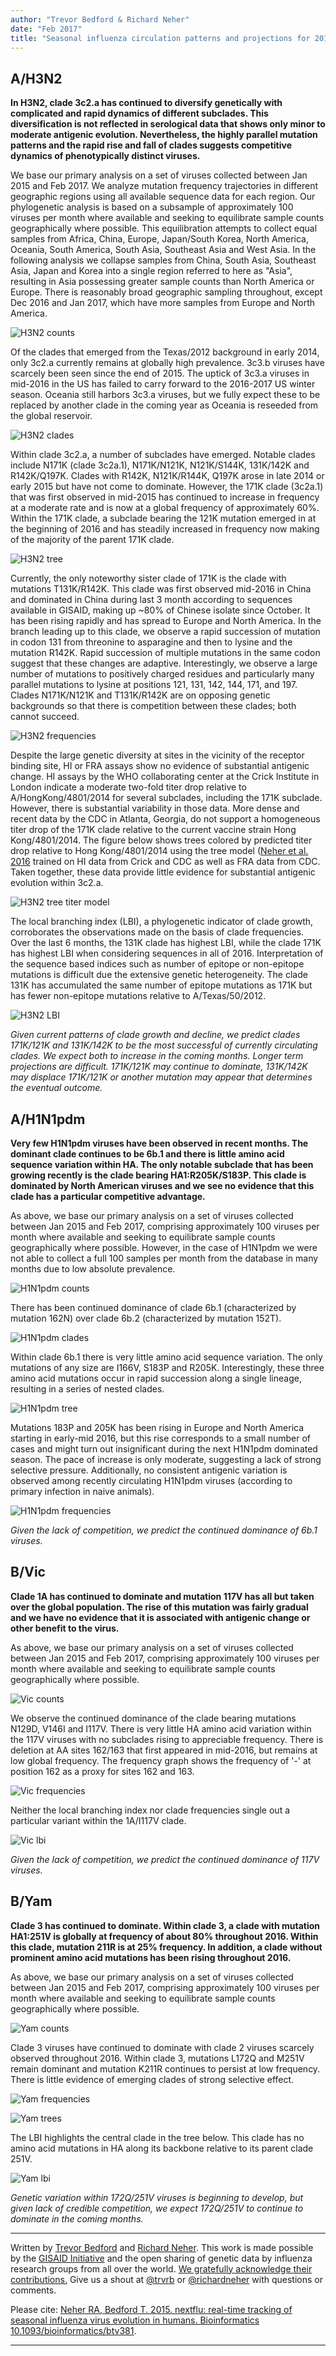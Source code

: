 ```yaml
---
author: "Trevor Bedford & Richard Neher"
date: "Feb 2017"
title: "Seasonal influenza circulation patterns and projections for 2017-2018"
---
```


## A/H3N2

**In H3N2, clade 3c2.a has continued to diversify genetically with complicated and rapid dynamics of different subclades.
This diversification is not reflected in serological data that shows only minor to moderate antigenic evolution.
Nevertheless, the highly parallel mutation patterns and the rapid rise and fall of clades suggests competitive dynamics of phenotypically distinct viruses.**


We base our primary analysis on a set of viruses collected between Jan 2015 and Feb 2017.
We analyze mutation frequency trajectories in different geographic regions using all available sequence data for each region.
Our phylogenetic analysis is based on a subsample of approximately 100 viruses per month where available and seeking to equilibrate sample counts geographically where possible.
This equilibration attempts to collect equal samples from Africa, China, Europe, Japan/South Korea, North America, Oceania, South America, South Asia, Southeast Asia and West Asia.
In the following analysis we collapse samples from China, South Asia, Southeast Asia, Japan and Korea into a single region referred to here as "Asia", resulting in Asia possessing greater sample counts than North America or Europe.
There is reasonably broad geographic sampling throughout, except Dec 2016 and Jan 2017, which have more samples from Europe and North America.


![H3N2 counts](./figures/figures_feb-2017_h3n2_counts.png)


Of the clades that emerged from the Texas/2012 background in early 2014, only 3c2.a currently remains at globally high prevalence.
3c3.b viruses have scarcely been seen since the end of 2015.
The uptick of 3c3.a viruses in mid-2016 in the US has failed to carry forward to the 2016-2017 US winter season.
Oceania still harbors 3c3.a viruses, but we fully expect these to be replaced by another clade in the coming year as Oceania is reseeded from the global reservoir.

![H3N2 clades](./figures/figures_feb-2017_h3n2_clades.png)


Within clade 3c2.a, a number of subclades have emerged.
Notable clades include N171K (clade 3c2a.1), N171K/N121K, N121K/S144K, 131K/142K and R142K/Q197K.
Clades with R142K, N121K/R144K, Q197K arose in late 2014 or early 2015 but have not come to dominate.
However, the 171K clade (3c2a.1) that was first observed in mid-2015 has continued to increase in frequency at a moderate rate and is now at a global frequency of approximately 60%.
Within the 171K clade, a subclade bearing the 121K mutation emerged in at the beginning of 2016 and has steadily increased in frequency now making of the majority of the parent 171K clade.


![H3N2 tree](./figures/figures_feb-2017_h3n2_tree.png)


Currently, the only noteworthy sister clade of 171K is the clade with mutations T131K/R142K.
This clade was first observed mid-2016 in China and dominated in China during last 3 month according to sequences available in GISAID, making up ~80% of Chinese isolate since October.
It has been rising rapidly and has spread to Europe and North America.
In the branch leading up to this clade, we observe a rapid succession of mutation in codon 131 from threonine to asparagine and then to lysine and the mutation R142K.
Rapid succession of multiple mutations in the same codon suggest that these changes are adaptive.
Interestingly, we observe a large number of mutations to positively charged residues and particularly many parallel mutations to lysine at positions 121, 131, 142, 144, 171, and 197.
Clades N171K/N121K and T131K/R142K are on opposing genetic backgrounds so that there is competition between these clades; both cannot succeed.


![H3N2 frequencies](./figures/figures_feb-2017_h3n2_frequencies.png)


Despite the large genetic diversity at sites in the vicinity of the receptor binding site, HI or FRA assays show no evidence of substantial antigenic change.
HI assays by the WHO collaborating center at the Crick Institute in London indicate a moderate two-fold titer drop relative to A/HongKong/4801/2014 for several subclades, including the 171K subclade.
However, there is substantial variability in those data.
More dense and recent data by the CDC in Atlanta, Georgia, do not support a homogeneous titer drop of the 171K clade relative to the current vaccine strain Hong Kong/4801/2014.
The figure below shows trees colored by predicted titer drop relative to Hong Kong/4801/2014 using the tree model ([Neher et al. 2016](http://neherlab.org/neher_prediction_2016.html) trained on HI data from Crick and CDC as well as FRA data from CDC.
Taken together, these data provide little evidence for substantial antigenic evolution within 3c2.a.

![H3N2 tree titer model](./figures/figures_feb-2017_h3n2_tree_titer_model.png)


The local branching index (LBI), a phylogenetic indicator of clade growth, corroborates the observations made on the basis of clade frequencies.
Over the last 6 months, the 131K clade has highest LBI, while the clade 171K has highest LBI when considering sequences in all of 2016.
Interpretation of the sequence based indices such as number of epitope or non-epitope mutations is difficult due the extensive genetic heterogeneity.
The clade 131K has accumulated the same number of epitope mutations as 171K but has fewer non-epitope mutations relative to A/Texas/50/2012.

![H3N2 LBI](./figures/figures_feb-2017_h3n2_lbi.png)


_Given current patterns of clade growth and decline, we predict clades 171K/121K and 131K/142K to be the most successful of currently circulating clades. We expect both to increase in the coming months. Longer term projections are difficult. 171K/121K may continue to dominate, 131K/142K may displace 171K/121K or another mutation may appear that determines the eventual outcome._

## A/H1N1pdm


**Very few H1N1pdm viruses have been observed in recent months.
The dominant clade continues to be 6b.1 and there is little amino acid sequence variation within HA.
The only notable subclade that has been growing recently is the clade bearing HA1:R205K/S183P.
This clade is dominated by North American viruses and we see no evidence that this clade has a particular competitive advantage.**


As above, we base our primary analysis on a set of viruses collected between Jan 2015 and Feb 2017, comprising approximately 100 viruses per month where available and seeking to equilibrate sample counts geographically where possible. However, in the case of H1N1pdm we were not able to collect a full 100 samples per month from the database in many months due to low absolute prevalence.


![H1N1pdm counts](./figures/figures_feb-2017_h1n1pdm_counts.png)


There has been continued dominance of clade 6b.1 (characterized by mutation 162N) over clade 6b.2 (characterized by mutation 152T).

![H1N1pdm clades](./figures/figures_feb-2017_h1n1pdm_clades.png)

Within clade 6b.1 there is very little amino acid sequence variation. The only mutations of any size are I166V, S183P and R205K. Interestingly, these three amino acid mutations occur in rapid succession along a single lineage, resulting in a series of nested clades.

![H1N1pdm tree](./figures/figures_feb-2017_h1n1pdm_tree.png)

Mutations 183P and 205K has been rising in Europe and North America starting in early-mid 2016, but this rise corresponds to a small number of cases and might turn out insignificant during the next H1N1pdm dominated season. The pace of increase is only moderate, suggesting a lack of strong selective pressure. Additionally, no consistent antigenic variation is observed among recently circulating H1N1pdm viruses (according to primary infection in naive animals).

![H1N1pdm frequencies](./figures/figures_feb-2017_h1n1pdm_frequencies.png)

_Given the lack of competition, we predict the continued dominance of 6b.1 viruses._

## B/Vic

**Clade 1A has continued to dominate and mutation 117V has all but taken over the global population.
The rise of this mutation was fairly gradual and we have no evidence that it is associated with antigenic change or other benefit to the virus.**

As above, we base our primary analysis on a set of viruses collected between Jan 2015 and Feb 2017, comprising approximately 100 viruses per month where available and seeking to equilibrate sample counts geographically where possible.

![Vic counts](./figures/figures_feb-2017_vic_counts.png)

We observe the continued dominance of the clade bearing mutations N129D, V146I and I117V.
There is very little HA amino acid variation within the 117V viruses with no subclades rising to appreciable frequency.
There is deletion at AA sites 162/163 that first appeared in mid-2016, but remains at low global frequency.
The frequency graph shows the frequency of '-' at position 162 as a proxy for sites 162 and 163.

![Vic frequencies](./figures/figures_feb-2017_vic_frequencies.png)


Neither the local branching index nor clade frequencies single out a particular variant within the 1A/I117V clade.

![Vic lbi](./figures/figures_feb-2017_vic_lbi.png)


_Given the lack of competition, we predict the continued dominance of 117V viruses._

## B/Yam

**Clade 3 has continued to dominate. Within clade 3, a clade with mutation HA1:251V is globally at frequency of about 80% throughout 2016. Within this clade, mutation 211R is at 25% frequency. In addition, a clade without prominent amino acid mutations has been rising throughout 2016.**


As above, we base our primary analysis on a set of viruses collected between Jan 2015 and Feb 2017, comprising approximately 100 viruses per month where available and seeking to equilibrate sample counts geographically where possible.


![Yam counts](./figures/figures_feb-2017_yam_counts.png)


Clade 3 viruses have continued to dominate with clade 2 viruses scarcely observed throughout 2016.
Within clade 3, mutations L172Q and M251V remain dominant and mutation K211R continues to persist at low frequency. There is little evidence of emerging clades of strong selective effect.

![Yam frequencies](./figures/figures_feb-2017_yam_frequencies.png)

![Yam trees](./figures/figures_feb-2017_yam_tree.png)

The LBI highlights the central clade in the tree below. This clade has no amino acid mutations in HA along its backbone relative to its parent clade 251V.

![Yam lbi](./figures/figures_feb-2017_yam_lbi.png)

_Genetic variation within 172Q/251V viruses is beginning to develop, but given lack of credible competition, we expect 172Q/251V to continue to dominate in the coming months._


---

Written by [Trevor Bedford](bedfor.io) and [Richard Neher](https://neherlab.wordpress.com/). This work is made possible by the [GISAID Initiative](http://gisaid.org/) and the open sharing of genetic data by influenza research groups from all over the world. [We gratefully acknowledge their contributions.](http://nextflu.org/acknowledgements/) Give us a shout at [@trvrb](https://twitter.com/trvrb) or [@richardneher](https://twitter.com/richardneher) with questions or comments.

Please cite: [Neher RA, Bedford T. 2015. nextflu: real-time tracking of seasonal influenza virus evolution in humans. Bioinformatics 10.1093/bioinformatics/btv381](http://dx.doi.org/10.1093/bioinformatics/btv381).

---
